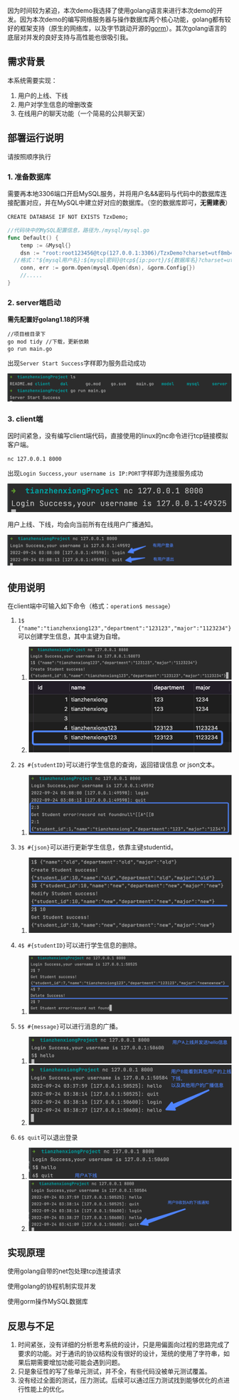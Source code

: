 

因为时间较为紧迫，本次demo我选择了使用golang语言来进行本次demo的开发。因为本次demo的编写网络服务器与操作数据库两个核心功能，golang都有较好的框架支持（原生的网络库，以及字节跳动开源的[gorm](https://gorm.io/zh_CN/docs/index.html)）。其次golang语言的底层对并发的良好支持与高性能也很吸引我。

## 需求背景

本系统需要实现：

1. 用户的上线、下线
2. 用户对学生信息的增删改查
3. 在线用户的聊天功能（一个简易的公共聊天室）



## 部署运行说明

请按照顺序执行

### 1. 准备数据库

需要再本地3306端口开启MySQL服务，并将用户名&&密码与代码中的数据库连接配置对应，并在MySQL中建立好对应的数据库。（空的数据库即可，**无需建表**）

```mysql
CREATE DATABASE IF NOT EXISTS TzxDemo;
```

```go
//代码块中的MySQL配置信息，路径为./mysql/mysql.go 
func Default() {
	temp := &Mysql{}
	dsn := "root:root123456@tcp(127.0.0.1:3306)/TzxDemo?charset=utf8mb4&parseTime=True&loc=Local"
  //格式："${mysql用户名}:${mysql密码}@tcp${ip:port}/${数据库名}?charset=utf8mb4&parseTime=True&loc=Local"
	conn, err := gorm.Open(mysql.Open(dsn), &gorm.Config{})
	//.....
}
```

### 2. server端启动

**需先配置好golang1.18的环境**

```shell
//项目根目录下
go mod tidy //下载，更新依赖
go run main.go
```

出现`Server Start Success`字样即为服务启动成功

![image-20220924025724978](img/image-20220924025724978.png)

### 3. client端

因时间紧急，没有编写client端代码，直接使用的linux的nc命令进行tcp链接模拟客户端。

```shell
nc 127.0.0.1 8000
```

出现`Login Success,your username is IP:PORT`字样即为连接服务成功

![image-20220924030219918](img/image-20220924030219918.png)

用户上线、下线，均会向当前所有在线用户广播通知。

![image-20220924030914834](img/image-20220924030914834.png)



## 使用说明

在client端中可输入如下命令（格式：`operation$ message`）

1. `1$ {"name":"tianzhenxiong123","department":"123123","major":"1123234"} `可以创建学生信息，其中主键为自增。
   1. ![image-20220924032248734](img/image-20220924032248734.png)
   2. ![image-20220924032323566](img/image-20220924032323566.png)
2. `2$ #{studentID}`可以进行学生信息的查询，返回错误信息 or json文本。
   1. ![image-20220924031447703](img/image-20220924031447703.png)

3. `3$ #{json}`可以进行更新学生信息，依靠主键studentid。
   1. ![image-20220924033133920](img/image-20220924033133920.png)

4. `4$ #{studentID}`可以进行学生信息的删除。
   1. ![image-20220924033648020](img/image-20220924033648020.png)
5. `5$ #{message}`可以进行消息的广播。
   1. ![image-20220924034035238](img/image-20220924034035238.png)
   2. ![image-20220924033948781](img/image-20220924033948781.png)

6. `6$ quit`可以退出登录
   1. ![image-20220924034209611](img/image-20220924034209611.png)
   2. ![image-20220924034148583](img/image-20220924034148583.png)



## 实现原理

使用golang自带的net包处理tcp连接请求

使用golang的协程机制实现并发

使用gorm操作MySQL数据库



## 反思与不足

1. 时间紧张，没有详细的分析思考系统的设计，只是用偏面向过程的思路完成了要求的功能。对于通讯的协议结构没有很好的设计，笼统的使用了字符串，如果后期需要增加功能可能会遇到问题。
2. 只是象征性的写了些单元测试，并不全，有些代码没被单元测试覆盖。
3. 没有经过全面的测试，压力测试。后续可以通过压力测试找到能够优化的点进行性能上的优化。